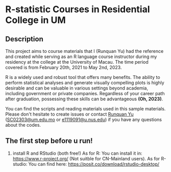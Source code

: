 # R-statistic Courses in Residential College in UM

## Description

This project aims to course materials that I (Runquan Yu) had the reference and created while serving as an R language course instructor during my residency at the college at the University of Macau. The time period covered is from February 20th, 2021 to May 2nd, 2023.

R is a widely used and robust tool that offers many benefits. The ability to perform statistical analyses and generate visually compelling plots is highly desirable and can be valuable in various settings beyond academia, including government or private companies. Regardless of your career path after graduation, possessing these skills can be advantageous **(Oh, 2023)**.

You can find the scripts and reading materials used in this sample materials. Please don't hesitate to create issues or contact [Runquan Yu](https://github.com/YURUNQUAN) (SC02303@um.edu.mo or e1119091@u.nus.edu) if you have any questions about the codes. 

## The first step before u run!
1. install R and RStudio (both free!)
As for R: You can install it in: https://www.r-project.org/ (Not suitble for CN-Mainland users).
As for R-studio: You can find here: https://posit.co/download/rstudio-desktop/
